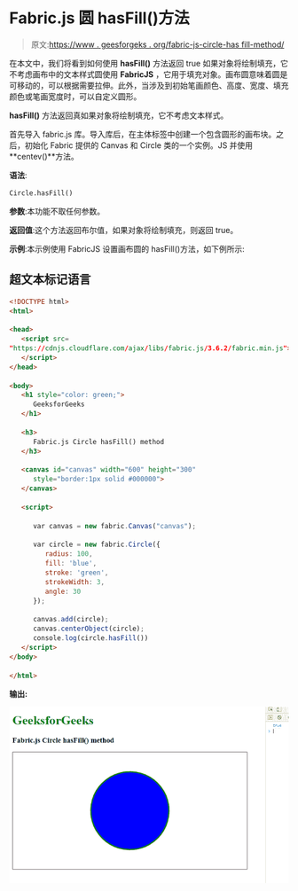# Fabric.js 圆 hasFill()方法

> 原文:[https://www . geesforgeks . org/fabric-js-circle-has fill-method/](https://www.geeksforgeeks.org/fabric-js-circle-hasfill-method/)

在本文中，我们将看到如何使用 **hasFill()** 方法返回 true 如果对象将绘制填充，它不考虑画布中的文本样式圆使用 **FabricJS** ，它用于填充对象。画布圆意味着圆是可移动的，可以根据需要拉伸。此外，当涉及到初始笔画颜色、高度、宽度、填充颜色或笔画宽度时，可以自定义圆形。

**hasFill()** 方法返回真如果对象将绘制填充，它不考虑文本样式。

首先导入 fabric.js 库。导入库后，在主体标签中创建一个包含圆形的画布块。之后，初始化 Fabric 提供的 Canvas 和 Circle 类的一个实例。JS 并使用**centev()**方法。

**语法**:

```html
Circle.hasFill()
```

**参数**:本功能不取任何参数。

**返回值**:这个方法返回布尔值，如果对象将绘制填充，则返回 true。

**示例**:本示例使用 FabricJS 设置画布圆的 hasFill()方法，如下例所示:

## 超文本标记语言

```html
<!DOCTYPE html> 
<html> 

<head> 
   <script src= 
"https://cdnjs.cloudflare.com/ajax/libs/fabric.js/3.6.2/fabric.min.js"> 
   </script> 
</head> 

<body> 
   <h1 style="color: green;"> 
      GeeksforGeeks 
   </h1> 

   <h3> 
      Fabric.js Circle hasFill() method 
   </h3> 

   <canvas id="canvas" width="600" height="300"
      style="border:1px solid #000000"> 
   </canvas> 

   <script> 

      var canvas = new fabric.Canvas("canvas"); 

      var circle = new fabric.Circle({ 
         radius: 100, 
         fill: 'blue', 
         stroke: 'green', 
         strokeWidth: 3, 
         angle: 30 
      }); 

      canvas.add(circle); 
      canvas.centerObject(circle); 
      console.log(circle.hasFill())
   </script> 
</body> 

</html>
```

**输出:**

![](img/cd3869969c8c38666fb103f453596992.png)